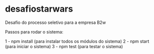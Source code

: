 # desafiostarwars
Desafio do processo seletivo para a empresa B2w

Passos para rodar o sistema:

1 - npm install (para instalar todos os módulos do sistema)
2 - npm start (para iniciar o sistema)
3 - npm test (para testar o sistema)
